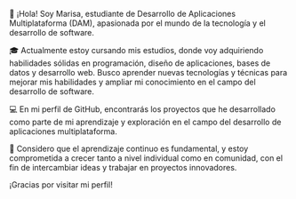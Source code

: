
👋 ¡Hola! Soy Marisa, estudiante de Desarrollo de Aplicaciones Multiplataforma (DAM), apasionada por el mundo de la tecnología y el desarrollo de software.

🎓 Actualmente estoy cursando mis estudios, donde voy adquiriendo habilidades sólidas en programación, diseño de aplicaciones, bases de datos y desarrollo web. Busco aprender nuevas tecnologías y técnicas para mejorar mis habilidades y ampliar mi conocimiento en el campo del desarrollo de software.

💻 En mi perfil de GitHub, encontrarás los proyectos que he desarrollado como parte de mi aprendizaje y exploración en el campo del desarrollo de aplicaciones multiplataforma.

🚀 Considero que el aprendizaje continuo es fundamental, y estoy comprometida a crecer tanto a nivel individual como en comunidad, con el fin de intercambiar ideas y trabajar en proyectos innovadores.

¡Gracias por visitar mi perfil!
<!--
**marisatt/marisatt** is a ✨ _special_ ✨ repository because its `README.md` (this file) appears on your GitHub profile.

Here are some ideas to get you started:

- 🔭 I’m currently working on ...
- 🌱 I’m currently learning ...
- 👯 I’m looking to collaborate on ...
- 🤔 I’m looking for help with ...
- 💬 Ask me about ...
- 📫 How to reach me: ...
- 😄 Pronouns: ...
- ⚡ Fun fact: ...
-->
